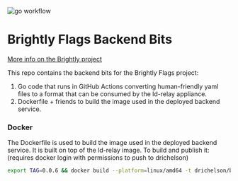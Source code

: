 ![go workflow](https://github.com/brightlyorg/brightly/actions/workflows/go.yml/badge.svg)
# Brightly Flags Backend Bits
[More info on the Brightly project](https://github.com/brightlyorg/brightly/wiki)

This repo contains the backend bits for the Brightly Flags project:
1. Go code that runs in GitHub Actions converting human-friendly yaml files to a format that can be consumed by the ld-relay appliance.
2. Dockerfile + friends to build the image used in the deployed backend service.

### Docker
The Dockerfile is used to build the image used in the deployed backend service. It is built on top of the ld-relay image.
To build and publish it: (requires docker login with permissions to push to drichelson)
```bash
export TAG=0.0.6 && docker build --platform=linux/amd64 -t drichelson/brightly:$TAG ./docker/ && docker push drichelson/brightly:$TAG
```
